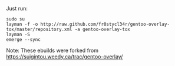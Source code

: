 Just run:
    
    sudo su
    layman -f -o http://raw.github.com/fr0stycl34r/gentoo-overlay-tox/master/repository.xml -a gentoo-overlay-tox
    layman -S
    emerge --sync

Note: These ebuilds were forked from https://suigintou.weedy.ca/trac/gentoo-overlay/
